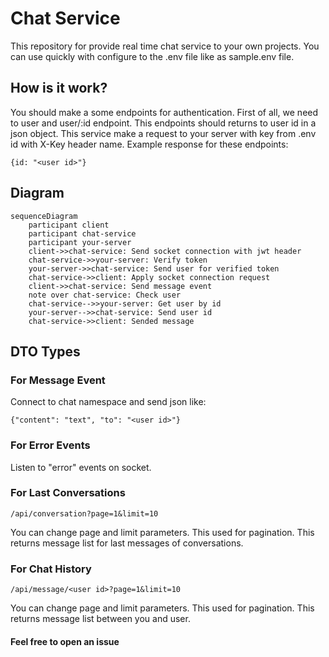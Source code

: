# Chat Service

This repository for provide real time chat service to your own projects. You can use quickly with configure to the .env file like as sample.env file.

## How is it work?

You should make a some endpoints for authentication. First of all, we need to user and user/:id endpoint. This endpoints should returns to user id in a json object. This service make a request to your server with key from .env id with X-Key header name. Example response for these endpoints:

`{id: "<user id>"}`

## Diagram

```mermaid
sequenceDiagram
    participant client
    participant chat-service
    participant your-server
    client->>chat-service: Send socket connection with jwt header
    chat-service->>your-server: Verify token
    your-server->>chat-service: Send user for verified token
    chat-service->>client: Apply socket connection request
    client->>chat-service: Send message event
    note over chat-service: Check user
    chat-service-->>your-server: Get user by id
    your-server-->>chat-service: Send user id
    chat-service->>client: Sended message
```

## DTO Types

### For Message Event

Connect to chat namespace and send json like:

`{"content": "text", "to": "<user id>"}`

### For Error Events

Listen to "error" events on socket.

### For Last Conversations

`/api/conversation?page=1&limit=10`

You can change page and limit parameters. This used for pagination. This returns message list for last messages of conversations.

### For Chat History

`/api/message/<user id>?page=1&limit=10`

You can change page and limit parameters. This used for pagination. This returns message list between you and user.

#### Feel free to open an issue

